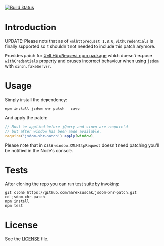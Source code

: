 [![Build Status](https://travis-ci.org/mareksuscak/jsdom-xhr-patch.svg)](https://travis-ci.org/mareksuscak/jsdom-xhr-patch)

Introduction
============

UPDATE: Please note that as of `xmlhttprequest 1.8.0`, `withCredentials` is finally supported so it shouldn't not needed to include this patch anymore.

Provides patch for [XMLHttpRequest npm package](https://www.npmjs.com/package/xmlhttprequest) which doesn't expose `withCredentials` property and causes incorrect behaviour when using `jsdom` with `sinon.fakeServer`.

# Usage

Simply install the dependency:

```
npm install jsdom-xhr-patch --save
```

And apply the patch:

```javascript
// Must be applied before jQuery and sinon are require'd
// but after window has been made available.
require('jsdom-xhr-patch').apply(window);
```

Please note that in case `window.XMLHttpRequest` doesn't need patching you'll be notified in the Node's console.

# Tests

After cloning the repo you can run test suite by invoking:

```
git clone https://github.com/mareksuscak/jsdom-xhr-patch.git
cd jsdom-xhr-patch
npm install
npm test
```

# License

See the [LICENSE](https://github.com/mareksuscak/jsdom-xhr-patch/blob/master/LICENSE.md) file.

